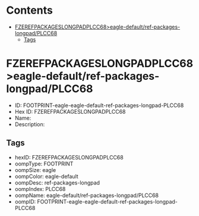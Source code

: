 



Contents
========

* [FZEREFPACKAGESLONGPADPLCC68>eagle-default/ref-packages-longpad/PLCC68](#fzerefpackageslongpadplcc68eagle-defaultref-packages-longpadplcc68)
	* [Tags](#tags)

# FZEREFPACKAGESLONGPADPLCC68>eagle-default/ref-packages-longpad/PLCC68

- ID: FOOTPRINT-eagle-eagle-default-ref-packages-longpad-PLCC68
- Hex ID: FZEREFPACKAGESLONGPADPLCC68
- Name: 
- Description: 

## Tags

- hexID: FZEREFPACKAGESLONGPADPLCC68
- oompType: FOOTPRINT
- oompSize: eagle
- oompColor: eagle-default
- oompDesc: ref-packages-longpad
- oompIndex: PLCC68
- oompName: eagle-default/ref-packages-longpad/PLCC68
- oompID: FOOTPRINT-eagle-eagle-default-ref-packages-longpad-PLCC68
